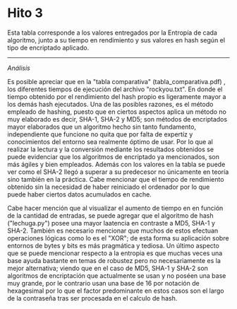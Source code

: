 # Hito 3
Esta tabla corresponde a los valores entregados por la Entropía de cada algoritmo, junto a su tiempo en rendimiento y sus valores en hash según el tipo de encriptado aplicado.

---
*Análisis*

Es posible apreciar que en la "tabla comparativa" (tabla_comparativa.pdf) , los diferentes tiempos de ejecución del archivo "rockyou.txt". En donde el tiempo obtenido por el rendimiento del hash propio es ligeramente mayor a los demás hash ejecutados. Una de las posibles razones, es el método empleado de hashing, puesto que en ciertos aspectos aplica un método no muy elaborado es decir, SHA-1, SHA-2 y MD5; son métodos de encriptados mayor elaborados que un algoritmo hecho sin tanto fundamento, independiente que funcione no quita que por falta de expertíz y conocimientos del entorno sea realmente óptimo de usar. Por lo que al realizar la lectura y la conversión mediante los resultados obtenidos se puede evidenciar que los algoritmos de encriptado ya mencionados, son más ágiles y bien empleados. Además con los valores en la tabla se puede ver como el SHA-2 llegó a superar a su predecesor no únicamente en teoría sino también en la práctica. Cabe mencionar que el tiempo de rendimiento obtenido sin la necesidad de haber reiniciado el ordenador por lo que puede haber ciertos datos acumulados en cache.

Cabe hacer mención que al visualizar el aumento de tiempo en en función de la cantidad de entradas, se puede agregar que el algoritmo de hash ("lechuga.py") posee una mayor laatencia en contraste a MD5, SHA-1 y SHA-2. También es necesario mencionar que muchos de estos efectuan operaciones lógicas como lo es el "XOR"; de esta forma su aplicación sobre entornos de bytes y bits es más pragmática y tediosa. Un último aspecto que se puede mencionar respecto a la entropia es que muchas veces una base ayuda bastante en temas de robustez pero no necesariamente es la mejor alternativa; viendo que en el caso de MD5, SHA-1 y SHA-2 son algoritmos de encriptación que actualmente se usan y no poséen una base muy grande, por le contrario usan una base de 16 por notación de hexagesimal por lo que el factor predominante en estos casos son el largo de la contraseña tras ser procesada en el calculo de hash.